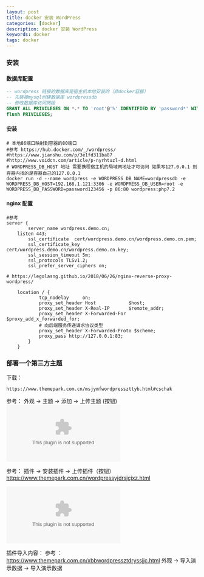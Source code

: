 ```yaml
---
layout: post
title: docker 安装 WordPress
categories: [docker]
description: docker 安装 WordPress
keywords: docker
tags: docker
---
```


### 安装

#### 数据库配置
```sql
-- wordpress 链接的数据库是宿主机本地安装的（非docker容器）
-- 先链接mysql创建数据库 wordpressdb
-- 修改数据库访问网段  
GRANT ALL PRIVILEGES ON *.* TO 'root'@'%' IDENTIFIED BY 'password*' WITH GRANT OPTION;
flush PRIVILEGES;
```

#### 安装

```shell
# 本地86端口映射到容器的80端口
#参考 https://hub.docker.com/_/wordpress/ 
#https://www.jianshu.com/p/3e1fd311ba87
#http://www.voidcn.com/article/p-nyrhtuzl-d.html
# WORDPRESS_DB_HOST 地址 需要携程宿主机的局域网地址才可访问 如果写127.0.0.1 则容器内找的是容器自己的127.0.0.1
docker run -d --name wordpress -e WORDPRESS_DB_NAME=wordpressdb -e WORDPRESS_DB_HOST=192.168.1.121:3306 -e WORDPRESS_DB_USER=root -e WORDPRESS_DB_PASSWORD=password123456 -p 86:80 wordpress:php7.2
```

#### nginx 配置

```shell
#参考 
server {
        server_name wordpress.demo.cn;
	listen 443;
        ssl_certificate  cert/wordpress.demo.cn/wordpress.demo.cn.pem;
        ssl_certificate_key  cert/wordpress.demo.cn/wordpress.demo.cn.key;
        ssl_session_timeout 5m;
        ssl_protocols TLSv1.2;
        ssl_prefer_server_ciphers on;

# https://legolasng.github.io/2018/06/26/nginx-reverse-proxy-wordpress/

	location / {
            tcp_nodelay     on;
            proxy_set_header Host            $host;
            proxy_set_header X-Real-IP       $remote_addr;
            proxy_set_header X-Forwarded-For $proxy_add_x_forwarded_for;
            # 向后端服务传递请求协议类型
            proxy_set_header X-Forwarded-Proto $scheme;
	        proxy_pass http://127.0.0.1:83;
        }
    }

```

### 部署一个第三方主题

下载：
```
https://www.themepark.com.cn/msjymfwordpresszttyb.html#cschak
```
参考：
        外观 -> 主题 -> 添加 -> 上传主题 (按钮)
![主题压缩包](/images/post/201910/homemagic_free.zip)

参考：
        插件 -> 安装插件 -> 上传插件（按钮）
        https://www.themepark.com.cn/wordpressyjdrsjcjxz.html

![插件导入](/images/post/201910/one-click-demo-import.zip)

插件导入内容：
        参考 ： https://www.themepark.com.cn/xbbwordpressztdryssjjc.html
        外观 -> 导入演示数据 -> 导入演示数据
